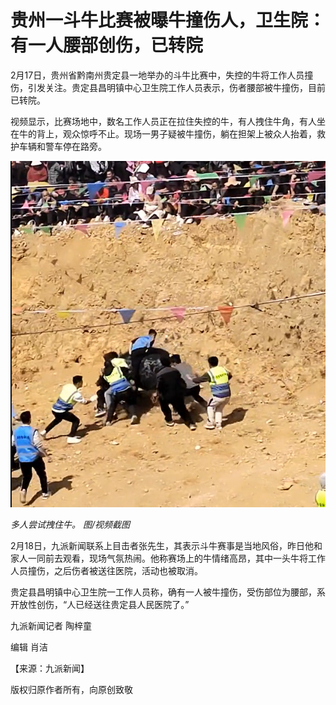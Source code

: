 # 贵州一斗牛比赛被曝牛撞伤人，卫生院：有一人腰部创伤，已转院

2月17日，贵州省黔南州贵定县一地举办的斗牛比赛中，失控的牛将工作人员撞伤，引发关注。贵定县昌明镇中心卫生院工作人员表示，伤者腰部被牛撞伤，目前已转院。

视频显示，比赛场地中，数名工作人员正在拉住失控的牛，有人拽住牛角，有人坐在牛的背上，观众惊呼不止。现场一男子疑被牛撞伤，躺在担架上被众人抬着，救护车辆和警车停在路旁。

![ed5d7ecf494f1b362a52feebfb51f4da.jpg](https://raw.githubusercontent.com/qqhsx/qqnews_image/main/2024/02/18/贵州一斗牛比赛被曝牛撞伤人，卫生院：有一人腰部创伤，已转院/ed5d7ecf494f1b362a52feebfb51f4da.jpg)

 _多人尝试拽住牛。 图/视频截图_

2月18日，九派新闻联系上目击者张先生，其表示斗牛赛事是当地风俗，昨日他和家人一同前去观看，现场气氛热闹。他称赛场上的牛情绪高昂，其中一头牛将工作人员撞伤，之后伤者被送往医院，活动也被取消。

贵定县昌明镇中心卫生院一工作人员称，确有一人被牛撞伤，受伤部位为腰部，系开放性创伤，“人已经送往贵定县人民医院了。”

九派新闻记者 陶梓童

编辑 肖洁

【来源：九派新闻】

版权归原作者所有，向原创致敬

